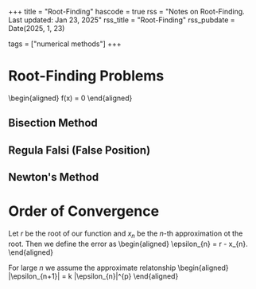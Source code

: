 +++
title = "Root-Finding"
hascode = true
rss = "Notes on Root-Finding. Last updated: Jan 23, 2025"
rss_title = "Root-Finding"
rss_pubdate = Date(2025, 1, 23)

tags = ["numerical methods"]
+++

# Root-Finding Problems
\begin{aligned}
    f(x) = 0
\end{aligned}

## Bisection Method

## Regula Falsi (False Position)

## Newton's Method

# Order of Convergence
Let $r$ be the root of our function and $x_{n}$ be the $n$-th approximation ot the root. Then we define the error as 
\begin{aligned}
\epsilon_{n} = r - x_{n}.
\end{aligned}

For large $n$ we assume the approximate relatonship
\begin{aligned}
|\epsilon_{n+1}| = k |\epsilon_{n}|^{p}
\end{aligned}


